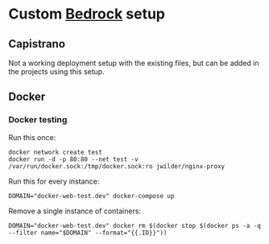 # Custom [Bedrock](https://roots.io/bedrock/) setup

## Capistrano

Not a working deployment setup with the existing files, but can be added in the projects using this setup.

## Docker

### Docker testing

Run this once:

```
docker network create test
docker run -d -p 80:80 --net test -v /var/run/docker.sock:/tmp/docker.sock:ro jwilder/nginx-proxy
```

Run this for every instance:

```
DOMAIN="docker-web-test.dev" docker-compose up
```

Remove a single instance of containers:

```
DOMAIN="docker-web-test.dev" docker rm $(docker stop $(docker ps -a -q --filter name="$DOMAIN" --format="{{.ID}}"))
```
